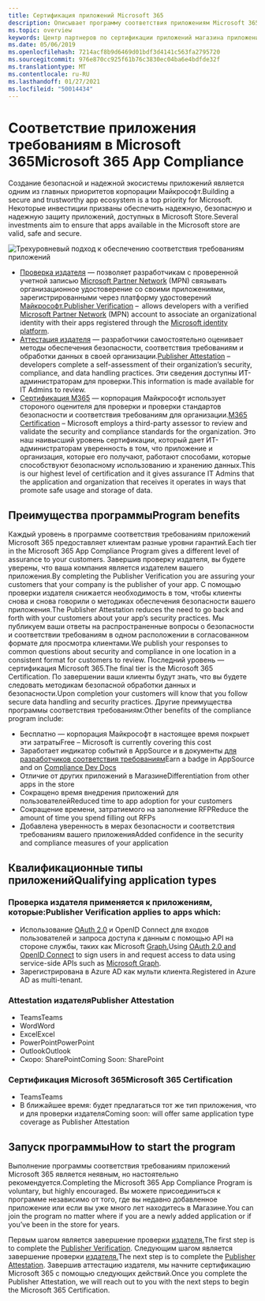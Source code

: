 ```yaml
---
title: Сертификация приложений Microsoft 365
description: Описывает программу соответствия приложениям Microsoft 365 из приложений Магазина
ms.topic: overview
keywords: Центр партнеров по сертификации приложений магазина приложений для соответствия требованиям teams
ms.date: 05/06/2019
ms.openlocfilehash: 7214acf8b9d6469d01bdf3d4141c563fa2795720
ms.sourcegitcommit: 976e870cc925f61b76c3830ec04ba6e4bdfde32f
ms.translationtype: MT
ms.contentlocale: ru-RU
ms.lasthandoff: 01/27/2021
ms.locfileid: "50014434"
---
```

# <a name="microsoft-365-app-compliance"></a><span data-ttu-id="70f5c-104">Соответствие приложения требованиям в Microsoft 365</span><span class="sxs-lookup"><span data-stu-id="70f5c-104">Microsoft 365 App Compliance</span></span> 

<span data-ttu-id="70f5c-105">Создание безопасной и надежной экосистемы приложений является одним из главных приоритетов корпорации Майкрософт.</span><span class="sxs-lookup"><span data-stu-id="70f5c-105">Building a secure and trustworthy app ecosystem is a top priority for Microsoft.</span></span> <span data-ttu-id="70f5c-106">Некоторые инвестиции призваны обеспечить надежную, безопасную и надежную защиту приложений, доступных в Microsoft Store.</span><span class="sxs-lookup"><span data-stu-id="70f5c-106">Several investments aim to ensure that apps available in the Microsoft store are valid, safe and secure.</span></span> 

  ![Трехуровневый подход к обеспечению соответствия требованиям приложений](../../../../assets/images/Three_Tiers.png) 

-   <span data-ttu-id="70f5c-108">[Проверка издателя](https://docs.microsoft.com/azure/active-directory/develop/publisher-verification-overview) — позволяет разработчикам с проверенной учетной записью [Microsoft Partner Network](https://partner.microsoft.com/membership) (MPN) связывать организационное удостоверение со своими приложениями, зарегистрированными через платформу удостоверений [Майкрософт.](https://docs.microsoft.com/azure/active-directory/develop/)</span><span class="sxs-lookup"><span data-stu-id="70f5c-108">[Publisher Verification](https://docs.microsoft.com/azure/active-directory/develop/publisher-verification-overview)  –  allows developers with a verified [Microsoft Partner Network](https://partner.microsoft.com/membership) (MPN) account to associate an organizational identity with their apps registered through the [Microsoft identity platform](https://docs.microsoft.com/azure/active-directory/develop/).</span></span>
-   <span data-ttu-id="70f5c-109">[Аттестация издателя](https://docs.microsoft.com/microsoft-365-app-certification/docs/enterprise-app-attestation-guide) — разработчики самостоятельно оценивает методы обеспечения безопасности, соответствия требованиям и обработки данных в своей организации.</span><span class="sxs-lookup"><span data-stu-id="70f5c-109">[Publisher Attestation](https://docs.microsoft.com/microsoft-365-app-certification/docs/enterprise-app-attestation-guide) – developers complete a self-assessment of their organization’s security, compliance, and data handling practices.</span></span> <span data-ttu-id="70f5c-110">Эти сведения доступны ИТ-администраторам для проверки.</span><span class="sxs-lookup"><span data-stu-id="70f5c-110">This information is made available for IT Admins to review.</span></span> 
-   <span data-ttu-id="70f5c-111">[Сертификация M365](https://docs.microsoft.com/microsoft-365-app-certification/docs/enterprise-app-certification-guide) — корпорация Майкрософт использует стороного оценителя для проверки и проверки стандартов безопасности и соответствия требованиям для организации.</span><span class="sxs-lookup"><span data-stu-id="70f5c-111">[M365 Certification](https://docs.microsoft.com/microsoft-365-app-certification/docs/enterprise-app-certification-guide) – Microsoft employs a third-party assessor to review and validate the security and compliance standards for the organization.</span></span> <span data-ttu-id="70f5c-112">Это наш наивысший уровень сертификации, который дает ИТ-администраторам уверенность в том, что приложение и организация, которые его получают, работают способами, которые способствуют безопасному использованию и хранению данных.</span><span class="sxs-lookup"><span data-stu-id="70f5c-112">This is our highest level of certification and it gives assurance IT Admins that the application and organization that receives it operates in ways that promote safe usage and storage of data.</span></span>


## <a name="program-benefits"></a><span data-ttu-id="70f5c-113">Преимущества программы</span><span class="sxs-lookup"><span data-stu-id="70f5c-113">Program benefits</span></span>

<span data-ttu-id="70f5c-114">Каждый уровень в программе соответствия требованиям приложений Microsoft 365 предоставляет клиентам разные уровни гарантий.</span><span class="sxs-lookup"><span data-stu-id="70f5c-114">Each tier in the Microsoft 365 App Compliance Program gives a different level of assurance to your customers.</span></span> <span data-ttu-id="70f5c-115">Завершив проверку издателя, вы будете уверены, что ваша компания является издателем вашего приложения.</span><span class="sxs-lookup"><span data-stu-id="70f5c-115">By completing the Publisher Verification you are assuring your customers that your company is the publisher of your app.</span></span> <span data-ttu-id="70f5c-116">С помощью проверки издателя снижается необходимость в том, чтобы клиенты снова и снова говорили о методиках обеспечения безопасности вашего приложения.</span><span class="sxs-lookup"><span data-stu-id="70f5c-116">The Publisher Attestation reduces the need to go back and forth with your customers about your app’s security practices.</span></span> <span data-ttu-id="70f5c-117">Мы публикуем ваши ответы на распространенные вопросы о безопасности и соответствии требованиям в одном расположении в согласованном формате для просмотра клиентами.</span><span class="sxs-lookup"><span data-stu-id="70f5c-117">We publish your responses to common questions about security and compliance in one location in a consistent format for customers to review.</span></span> <span data-ttu-id="70f5c-118">Последний уровень — сертификация Microsoft 365.</span><span class="sxs-lookup"><span data-stu-id="70f5c-118">The final tier is the Microsoft 365 Certification.</span></span> <span data-ttu-id="70f5c-119">По завершении ваши клиенты будут знать, что вы будете следовать методикам безопасной обработки данных и безопасности.</span><span class="sxs-lookup"><span data-stu-id="70f5c-119">Upon completion your customers will know that you follow secure data handling and security practices.</span></span> <span data-ttu-id="70f5c-120">Другие преимущества программы соответствия требованиям:</span><span class="sxs-lookup"><span data-stu-id="70f5c-120">Other benefits of the compliance program include:</span></span>
-   <span data-ttu-id="70f5c-121">Бесплатно — корпорация Майкрософт в настоящее время покрыет эти затраты</span><span class="sxs-lookup"><span data-stu-id="70f5c-121">Free – Microsoft is currently covering this cost</span></span>
-   <span data-ttu-id="70f5c-122">Заработает индикатор событий в AppSource и в документы [для разработчиков соответствия требованиям](https://docs.microsoft.com/microsoft-365-app-certification/teams/teams-apps)</span><span class="sxs-lookup"><span data-stu-id="70f5c-122">Earn a badge in AppSource and on [Compliance Dev Docs](https://docs.microsoft.com/microsoft-365-app-certification/teams/teams-apps)</span></span>
-   <span data-ttu-id="70f5c-123">Отличие от других приложений в Магазине</span><span class="sxs-lookup"><span data-stu-id="70f5c-123">Differentiation from other apps in the store</span></span>
-   <span data-ttu-id="70f5c-124">Сокращено время внедрения приложений для пользователей</span><span class="sxs-lookup"><span data-stu-id="70f5c-124">Reduced time to app adoption for your customers</span></span>
-   <span data-ttu-id="70f5c-125">Сокращение времени, затратиемого на заполнение RFP</span><span class="sxs-lookup"><span data-stu-id="70f5c-125">Reduce the amount of time you spend filling out RFPs</span></span>
-   <span data-ttu-id="70f5c-126">Добавлена уверенность в мерах безопасности и соответствия требованиям вашего приложения</span><span class="sxs-lookup"><span data-stu-id="70f5c-126">Added confidence in the security and compliance measures of your application</span></span>

## <a name="qualifying-application-types"></a><span data-ttu-id="70f5c-127">Квалификационные типы приложений</span><span class="sxs-lookup"><span data-stu-id="70f5c-127">Qualifying application types</span></span> 
### <a name="publisher-verification-applies-to-apps-which"></a><span data-ttu-id="70f5c-128">Проверка издателя применяется к приложениям, которые:</span><span class="sxs-lookup"><span data-stu-id="70f5c-128">Publisher Verification applies to apps which:</span></span> 
- <span data-ttu-id="70f5c-129">Использование [OAuth 2.0](https://docs.microsoft.com/azure/active-directory/develop/active-directory-v2-protocols) и OpenID Connect для входов пользователей и запроса доступа к данным с помощью API на стороне службы, таких как Microsoft [Graph.](https://developer.microsoft.com/graph/)</span><span class="sxs-lookup"><span data-stu-id="70f5c-129">Using [OAuth 2.0 and OpenID Connect](https://docs.microsoft.com/azure/active-directory/develop/active-directory-v2-protocols) to sign users in and request access to data using service-side APIs such as [Microsoft Graph](https://developer.microsoft.com/graph/).</span></span> 
- <span data-ttu-id="70f5c-130">Зарегистрирована в Azure AD как мульти клиента.</span><span class="sxs-lookup"><span data-stu-id="70f5c-130">Registered in Azure AD as multi-tenant.</span></span> 

### <a name="publisher-attestation"></a><span data-ttu-id="70f5c-131">Attestation издателя</span><span class="sxs-lookup"><span data-stu-id="70f5c-131">Publisher Attestation</span></span>
-   <span data-ttu-id="70f5c-132">Teams</span><span class="sxs-lookup"><span data-stu-id="70f5c-132">Teams</span></span>
-   <span data-ttu-id="70f5c-133">Word</span><span class="sxs-lookup"><span data-stu-id="70f5c-133">Word</span></span>
-   <span data-ttu-id="70f5c-134">Excel</span><span class="sxs-lookup"><span data-stu-id="70f5c-134">Excel</span></span>
-   <span data-ttu-id="70f5c-135">PowerPoint</span><span class="sxs-lookup"><span data-stu-id="70f5c-135">PowerPoint</span></span>
-   <span data-ttu-id="70f5c-136">Outlook</span><span class="sxs-lookup"><span data-stu-id="70f5c-136">Outlook</span></span>
- <span data-ttu-id="70f5c-137">Скоро: SharePoint</span><span class="sxs-lookup"><span data-stu-id="70f5c-137">Coming Soon: SharePoint</span></span>

### <a name="microsoft-365-certification"></a><span data-ttu-id="70f5c-138">Сертификация Microsoft 365</span><span class="sxs-lookup"><span data-stu-id="70f5c-138">Microsoft 365 Certification</span></span>
-   <span data-ttu-id="70f5c-139">Teams</span><span class="sxs-lookup"><span data-stu-id="70f5c-139">Teams</span></span>
-   <span data-ttu-id="70f5c-140">В ближайшее время: будет предлагаться тот же тип приложения, что и для проверки издателя</span><span class="sxs-lookup"><span data-stu-id="70f5c-140">Coming soon: will offer same application type coverage as Publisher Attestation</span></span>

## <a name="how-to-start-the-program"></a><span data-ttu-id="70f5c-141">Запуск программы</span><span class="sxs-lookup"><span data-stu-id="70f5c-141">How to start the program</span></span>

<span data-ttu-id="70f5c-142">Выполнение программы соответствия требованиям приложений Microsoft 365 является неявным, но настоятельно рекомендуется.</span><span class="sxs-lookup"><span data-stu-id="70f5c-142">Completing the Microsoft 365 App Compliance Program is voluntary, but highly encouraged.</span></span> <span data-ttu-id="70f5c-143">Вы можете присоединиться к программе независимо от того, где вы недавно добавленное приложение или если вы уже много лет находитесь в Магазине.</span><span class="sxs-lookup"><span data-stu-id="70f5c-143">You can join the program no matter where if you are a newly added application or if you’ve been in the store for years.</span></span> 

<span data-ttu-id="70f5c-144">Первым шагом является завершение проверки [издателя.](https://docs.microsoft.com/azure/active-directory/develop/publisher-verification-overview)</span><span class="sxs-lookup"><span data-stu-id="70f5c-144">The first step is to complete the [Publisher Verification](https://docs.microsoft.com/azure/active-directory/develop/publisher-verification-overview).</span></span> <span data-ttu-id="70f5c-145">Следующим шагом является завершение проверки [издателя.](https://docs.microsoft.com/microsoft-365-app-certification/docs/attestation)</span><span class="sxs-lookup"><span data-stu-id="70f5c-145">The next step is to complete the [Publisher Attestation](https://docs.microsoft.com/microsoft-365-app-certification/docs/attestation).</span></span> <span data-ttu-id="70f5c-146">Завершив аттестацию издателя, мы начните сертификацию Microsoft 365 с помощью следующих действий.</span><span class="sxs-lookup"><span data-stu-id="70f5c-146">Once you complete the Publisher Attestation, we will reach out to you with the next steps to begin the Microsoft 365 Certification.</span></span>
